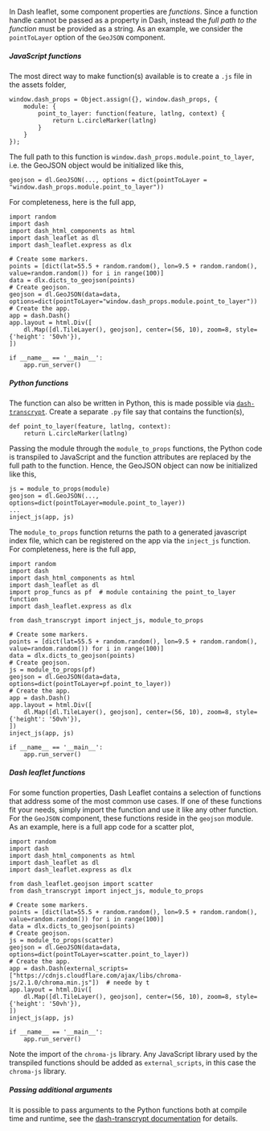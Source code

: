 In Dash leaflet, some component properties are *functions*. Since a function handle cannot be passed as a property in Dash, instead the *full path to the function* must be provided as a string. As an example, we consider the `pointToLayer` option of the `GeoJSON` component.

##### JavaScript functions

The most direct way to make function(s) available is to create a `.js` file in the assets folder,

	window.dash_props = Object.assign({}, window.dash_props, {  
	    module: {  
	        point_to_layer: function(feature, latlng, context) {  
	            return L.circleMarker(latlng)  
	        }  
	    }  
	});

The full path to this function is `window.dash_props.module.point_to_layer`, i.e. the GeoJSON object would be initialized like this,

	geojson = dl.GeoJSON(..., options = dict(pointToLayer = "window.dash_props.module.point_to_layer"))

For completeness, here is the full app,

	import random  
	import dash  
	import dash_html_components as html  
	import dash_leaflet as dl  
	import dash_leaflet.express as dlx  
	  
	# Create some markers.  
	points = [dict(lat=55.5 + random.random(), lon=9.5 + random.random(), value=random.random()) for i in range(100)]  
	data = dlx.dicts_to_geojson(points)  
	# Create geojson.  
	geojson = dl.GeoJSON(data=data, options=dict(pointToLayer="window.dash_props.module.point_to_layer"))  
	# Create the app.  
	app = dash.Dash()  
	app.layout = html.Div([  
	    dl.Map([dl.TileLayer(), geojson], center=(56, 10), zoom=8, style={'height': '50vh'}),  
	])  
	  
	if __name__ == '__main__':  
	    app.run_server()

##### Python functions

The function can also be written in Python, this is made possible via [`dash-transcrypt`](https://pypi.org/project/dash-transcrypt/). Create a separate  `.py` file say that contains the function(s),

    def point_to_layer(feature, latlng, context):  
        return L.circleMarker(latlng)

Passing the module through the `module_to_props` functions, the Python code is transpiled to JavaScript and the function attributes are replaced by the full path to the function.  Hence, the GeoJSON object can now be initialized like this,

	js = module_to_props(module)  
	geojson = dl.GeoJSON(..., options=dict(pointToLayer=module.point_to_layer))
	...
	inject_js(app, js)

The `module_to_props` function returns the path to a generated javascript index file, which can be registered on the app via the `inject_js` function. For completeness, here is the full app,

	import random  
	import dash  
	import dash_html_components as html  
	import dash_leaflet as dl  
	import prop_funcs as pf  # module containing the point_to_layer function  
	import dash_leaflet.express as dlx  
	  
	from dash_transcrypt import inject_js, module_to_props  
	  
	# Create some markers.  
	points = [dict(lat=55.5 + random.random(), lon=9.5 + random.random(), value=random.random()) for i in range(100)]  
	data = dlx.dicts_to_geojson(points)  
	# Create geojson.  
	js = module_to_props(pf)  
	geojson = dl.GeoJSON(data=data, options=dict(pointToLayer=pf.point_to_layer))  
	# Create the app.  
	app = dash.Dash()  
	app.layout = html.Div([  
	    dl.Map([dl.TileLayer(), geojson], center=(56, 10), zoom=8, style={'height': '50vh'}),  
	])  
	inject_js(app, js)  
	  
	if __name__ == '__main__':  
	    app.run_server()

##### Dash leaflet functions

For some function properties, Dash Leaflet contains a selection of functions that address some of the most common use cases. If one of these functions fit your needs, simply import the function and use it like any other function. For the `GeoJSON` component, these functions reside in the `geojson` module.  As an example, here is a full app code for a scatter plot,

	import random  
	import dash  
	import dash_html_components as html  
	import dash_leaflet as dl  
	import dash_leaflet.express as dlx  
	  
	from dash_leaflet.geojson import scatter  
	from dash_transcrypt import inject_js, module_to_props  
	  
	# Create some markers.  
	points = [dict(lat=55.5 + random.random(), lon=9.5 + random.random(), value=random.random()) for i in range(100)]  
	data = dlx.dicts_to_geojson(points)  
	# Create geojson.  
	js = module_to_props(scatter)  
	geojson = dl.GeoJSON(data=data, options=dict(pointToLayer=scatter.point_to_layer))  
	# Create the app.  
	app = dash.Dash(external_scripts=["https://cdnjs.cloudflare.com/ajax/libs/chroma-js/2.1.0/chroma.min.js"])  # neede by t
	app.layout = html.Div([  
	    dl.Map([dl.TileLayer(), geojson], center=(56, 10), zoom=8, style={'height': '50vh'}),  
	])  
	inject_js(app, js)  
	 
	if __name__ == '__main__':  
	    app.run_server()

Note the import of the `chroma-js` library. Any JavaScript library used by the transpiled functions should be added as `external_scripts`, in this case the  `chroma-js` library.

##### Passing additional arguments

It is possible to pass arguments to the Python functions both at compile time and runtime, see the [dash-transcrypt documentation](https://github.com/thedirtyfew/dash-transcrypt/#passing-arguments-at-compile-time) for details.